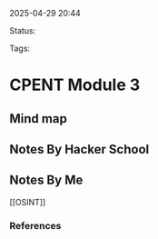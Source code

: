 2025-04-29 20:44

Status:

Tags:

# CPENT Module 3

## Mind map 


## Notes By Hacker School


## Notes By Me
[[OSINT]]







### References
